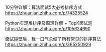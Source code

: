 10分钟详解：算法面试5大必考排序方式
https://zhuanlan.zhihu.com/p/74325524

Python实现堆排序及原理详解 + TopK面试题
https://zhuanlan.zhihu.com/p/105624690

面试碰壁后，我一口气总结了所有常见的排序算法
https://zhuanlan.zhihu.com/p/365250929